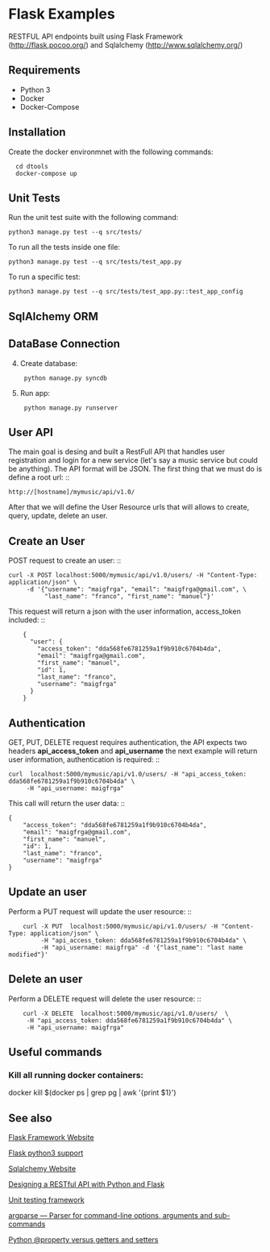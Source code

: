 Flask Examples 
=================

RESTFUL API endpoints built using Flask Framework (http://flask.pocoo.org/) and Sqlalchemy
(http://www.sqlalchemy.org/)

Requirements
------------
- Python 3
- Docker
- Docker-Compose


Installation
-------------

Create the docker environmnet with the following commands:
```
  cd dtools
  docker-compose up
```


Unit Tests
------------

Run the unit test suite with the following command:

```
python3 manage.py test --q src/tests/
```

To run all the tests inside one file:

```
python3 manage.py test --q src/tests/test_app.py 
```


To run a specific test:

```
python3 manage.py test --q src/tests/test_app.py::test_app_config
```



SqlAlchemy ORM
-----------------




DataBase Connection
---------------------



4. Create database:

        python manage.py syncdb


5. Run app:

        python manage.py runserver


User API
----------

The main goal is desing and built a RestFull API that handles user registration and login for a new service 
(let's say a music service but could be anything). The API format will be JSON. The first thing that we must do
is define a root url: ::

    http://[hostname]/mymusic/api/v1.0/


After that we will define the User Resource urls that will allows to create, query, update, delete an user.


Create an User
--------------

POST request to create an user: ::

    curl -X POST localhost:5000/mymusic/api/v1.0/users/ -H "Content-Type: application/json" \
         -d '{"username": "maigfrga", "email": "maigfrga@gmail.com", \
              "last_name": "franco", "first_name": "manuel"}'



This request will return a json with the user information, access_token included: ::

        {
          "user": {
            "access_token": "dda568fe6781259a1f9b910c6704b4da", 
            "email": "maigfrga@gmail.com", 
            "first_name": "manuel", 
            "id": 1, 
            "last_name": "franco", 
            "username": "maigfrga"
          }
        }



Authentication
--------------

GET, PUT, DELETE request requires authentication, the API expects two headers **api_access_token** and **api_username** the next example will return user information, authentication is required: ::


    curl  localhost:5000/mymusic/api/v1.0/users/ -H "api_access_token: dda568fe6781259a1f9b910c6704b4da" \
         -H "api_username: maigfrga"


This call will return the user data: ::

    {
        "access_token": "dda568fe6781259a1f9b910c6704b4da", 
        "email": "maigfrga@gmail.com", 
        "first_name": "manuel", 
        "id": 1, 
        "last_name": "franco", 
        "username": "maigfrga"
    }





Update an user
--------------

Perform a PUT request will update the user resource: ::


        curl -X PUT  localhost:5000/mymusic/api/v1.0/users/ -H "Content-Type: application/json" \
             -H "api_access_token: dda568fe6781259a1f9b910c6704b4da" \
             -H "api_username: maigfrga" -d '{"last_name": "last name modified"}'



Delete an user
--------------

Perform  a DELETE request will delete the user resource: ::

        curl -X DELETE  localhost:5000/mymusic/api/v1.0/users/  \
         -H "api_access_token: dda568fe6781259a1f9b910c6704b4da" \
         -H "api_username: maigfrga"


Useful commands
-------------------


### Kill all running docker containers:


 docker kill $(docker ps | grep pg | awk '{print $1}')
    


See also
---------
[Flask Framework Website](http://flask.pocoo.org)

[Flask python3 support](http://flask.pocoo.org/docs/python3/)

[Sqlalchemy Website](http://www.sqlalchemy.org/)

[Designing a RESTful API with Python and Flask](http://blog.miguelgrinberg.com/post/designing-a-restful-api-with-python-and-flask)

[Unit testing framework](http://docs.python.org/2/library/unittest.html)

[argparse — Parser for command-line options, arguments and sub-commands](http://docs.python.org/dev/library/argparse.html)

[Python @property versus getters and setters](http://stackoverflow.com/questions/6618002/python-property-versus-getters-and-setters)
